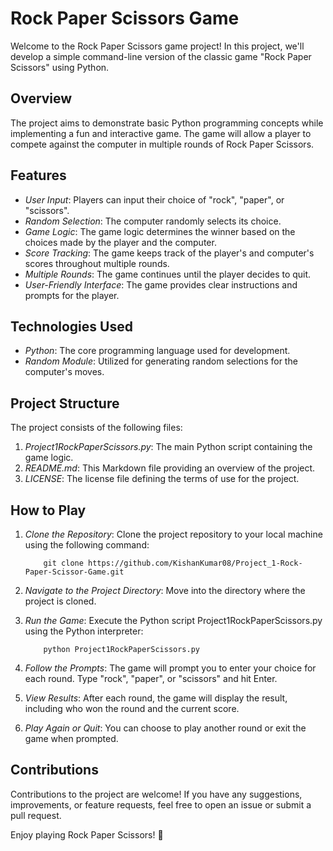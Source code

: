 # Rock Paper Scissors Game

Welcome to the Rock Paper Scissors game project! In this project, we'll develop a simple command-line version of the classic game "Rock Paper Scissors" using Python.

## Overview

The project aims to demonstrate basic Python programming concepts while implementing a fun and interactive game. The game will allow a player to compete against the computer in multiple rounds of Rock Paper Scissors.

## Features

- *User Input*: Players can input their choice of "rock", "paper", or "scissors".
- *Random Selection*: The computer randomly selects its choice.
- *Game Logic*: The game logic determines the winner based on the choices made by the player and the computer.
- *Score Tracking*: The game keeps track of the player's and computer's scores throughout multiple rounds.
- *Multiple Rounds*: The game continues until the player decides to quit.
- *User-Friendly Interface*: The game provides clear instructions and prompts for the player.

## Technologies Used

- *Python*: The core programming language used for development.
- *Random Module*: Utilized for generating random selections for the computer's moves.

## Project Structure

The project consists of the following files:

1. *Project1RockPaperScissors.py*: The main Python script containing the game logic.
2. *README.md*: This Markdown file providing an overview of the project.
3. *LICENSE*: The license file defining the terms of use for the project.

## How to Play

1. *Clone the Repository*: Clone the project repository to your local machine using the following command:


    ```
        git clone https://github.com/KishanKumar08/Project_1-Rock-Paper-Scissor-Game.git
    ```    



2. *Navigate to the Project Directory*: Move into the directory where the project is cloned.

3. *Run the Game*: Execute the Python script Project1RockPaperScissors.py using the Python interpreter:


    ```
        python Project1RockPaperScissors.py
    ```    


4. *Follow the Prompts*: The game will prompt you to enter your choice for each round. Type "rock", "paper", or "scissors" and hit Enter.

5. *View Results*: After each round, the game will display the result, including who won the round and the current score.

6. *Play Again or Quit*: You can choose to play another round or exit the game when prompted.

## Contributions

Contributions to the project are welcome! If you have any suggestions, improvements, or feature requests, feel free to open an issue or submit a pull request.


Enjoy playing Rock Paper Scissors! 🎉